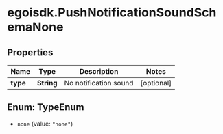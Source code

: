 # egoisdk.PushNotificationSoundSchemaNone

## Properties

Name | Type | Description | Notes
------------ | ------------- | ------------- | -------------
**type** | **String** | No notification sound | [optional] 



## Enum: TypeEnum


* `none` (value: `"none"`)




